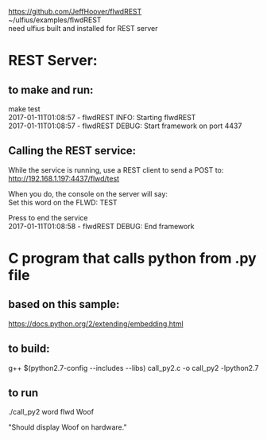 https://github.com/JeffHoover/flwdREST  
~/ulfius/examples/flwdREST  
need ulfius built and installed for REST server  
  
# REST Server:  

## to make and run:  
make test  
2017-01-11T01:08:57 - flwdREST INFO: Starting flwdREST  
2017-01-11T01:08:57 - flwdREST DEBUG: Start framework on port 4437  
  
## Calling the REST service:
While the service is running, use a REST client to send a POST to:  
http://192.168.1.197:4437/flwd/test  
  
When you do, the console on the server will say:  
    Set this word on the FLWD: TEST  

Press <enter> to end the service  
2017-01-11T01:08:58 - flwdREST DEBUG: End framework  
  
# C program that calls python from .py file  
## based on this sample:  
https://docs.python.org/2/extending/embedding.html  

## to build:  
g++ $(python2.7-config --includes --libs) call_py2.c -o call_py2 -lpython2.7  

## to run  
./call_py2 word flwd Woof  

"Should display Woof on hardware."  
